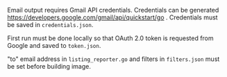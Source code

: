 Email output requires Gmail API credentials. Credentials can be generated https://developers.google.com/gmail/api/quickstart/go . Credentials must be saved in `credentials.json`.

First run must be done locally so that OAuth 2.0 token is requested from Google and saved to `token.json`.

"to" email address in `listing_reporter.go` and filters in `filters.json` must be set before building image.